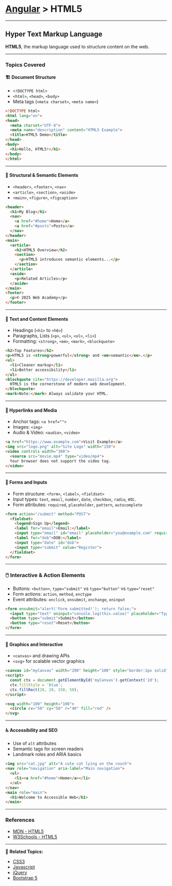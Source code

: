 # [Angular](../) > HTML5

---

## Hyper Text Markup Language

**HTML5**, the markup language used to structure content on the web.

---

### Topics Covered

#### 🏗️ Document Structure

- `<!DOCTYPE html>`
- `<html>`, `<head>`, `<body>`
- Meta tags (`<meta charset>`, `<meta name>`)

```html
<!DOCTYPE html>
<html lang="en">
<head>
  <meta charset="UTF-8">
  <meta name="description" content="HTML5 Example">
  <title>HTML5 Demo</title>
</head>
<body>
  <h1>Hello, HTML5!</h1>
</body>
</html>
```

---

#### 🧱 Structural & Semantic Elements

- `<header>`, `<footer>`, `<nav>`
- `<article>`, `<section>`, `<aside>`
- `<main>`, `<figure>`, `<figcaption>`

```html
<header>
  <h1>My Blog</h1>
  <nav>
    <a href="#home">Home</a>
    <a href="#posts">Posts</a>
  </nav>
</header>
<main>
  <article>
    <h2>HTML5 Overview</h2>
    <section>
      <p>HTML5 introduces semantic elements...</p>
    </section>
  </article>
  <aside>
    <p>Related Articles</p>
  </aside>
</main>
<footer>
  <p>© 2025 Web Academy</p>
</footer>
```

---

#### 📄 Text and Content Elements

- Headings (`<h1>` to `<h6>`)
- Paragraphs, Lists (`<p>`, `<ul>`, `<ol>`, `<li>`)
- Formatting: `<strong>`, `<em>`, `<mark>`, `<blockquote>`

```html
<h2>Top Features</h2>
<p>HTML5 is <strong>powerful</strong> and <em>semantic</em>.</p>
<ul>
  <li>Cleaner markup</li>
  <li>Better accessibility</li>
</ul>
<blockquote cite="https://developer.mozilla.org">
  HTML5 is the cornerstone of modern web development.
</blockquote>
<mark>Note:</mark> Always validate your HTML.
```

---

#### 🧭 Hyperlinks and Media

- Anchor tags: `<a href="">`
- Images: `<img>`
- Audio & Video: `<audio>`, `<video>`

```html
<a href="https://www.example.com">Visit Example</a>
<img src="logo.png" alt="Site Logo" width="150">
<video controls width="300">
  <source src="movie.mp4" type="video/mp4">
  Your browser does not support the video tag.
</video>
```

---

#### 🧾 Forms and Inputs

- Form structure: `<form>`, `<label>`, `<fieldset>`
- Input types: `text`, `email`, `number`, `date`, `checkbox`, `radio`, etc.
- Form attributes: `required`, `placeholder`, `pattern`, `autocomplete`

```html
<form action="/submit" method="POST">
  <fieldset>
    <legend>Sign Up</legend>
    <label for="email">Email:</label>
    <input type="email" id="email" placeholder="you@example.com" required>
    <label for="dob">DOB:</label>
    <input type="date" id="dob">
    <input type="submit" value="Register">
  </fieldset>
</form>
```

---

### 🖱️ Interactive & Action Elements

- Buttons: `<button>`, `type="submit"` vs `type="button"` vs `type="reset"`
- Form actions: `action`, `method`, `enctype`
- Event attributes: `onclick`, `onsubmit`, `onchange`, `oninput`

```html
<form onsubmit="alert('Form submitted!'); return false;">
  <input type="text" oninput="console.log(this.value)" placeholder="Type here">
  <button type="submit">Submit</button>
  <button type="reset">Reset</button>
</form>
```

---

#### 🎨 Graphics and Interactive

- `<canvas>` and drawing APIs
- `<svg>` for scalable vector graphics

```html
<canvas id="myCanvas" width="200" height="100" style="border:1px solid"></canvas>
<script>
  const ctx = document.getElementById('myCanvas').getContext('2d');
  ctx.fillStyle = 'blue';
  ctx.fillRect(20, 20, 150, 50);
</script>

<svg width="100" height="100">
  <circle cx="50" cy="50" r="40" fill="red" />
</svg>
```

---

#### ♿ Accessibility and SEO

- Use of `alt` attributes
- Semantic tags for screen readers
- Landmark roles and ARIA basics

```html
<img src="cat.jpg" alt="A cute cat lying on the couch">
<nav role="navigation" aria-label="Main navigation">
  <ul>
    <li><a href="#home">Home</a></li>
  </ul>
</nav>
<main role="main">
  <h1>Welcome to Accessible Web</h1>
</main>
```

---

### References

- [MDN - HTML5](https://developer.mozilla.org/en-US/docs/Web/Guide/HTML/HTML5)
- [W3Schools - HTML5](https://www.w3schools.com/html/html5_intro.asp)

---

🔗 **Related Topics:**
- [CSS3](../css3)
- [Javascript](../javascript)
- [jQuery](../jquery)
- [Bootstrap 5](../bootstrap5)

